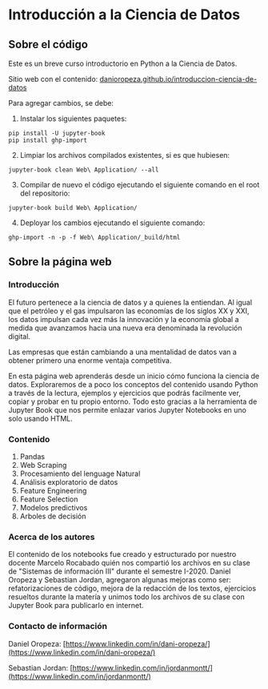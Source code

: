 # Introducción a la Ciencia de Datos
## Sobre el código
Este es un breve curso introductorio en Python a la Ciencia de Datos.

Sitio web con el contenido: [danioropeza.github.io/introduccion-ciencia-de-datos](https://danioropeza.github.io/introduccion-ciencia-de-datos/intro.html)

Para agregar cambios, se debe: 

1. Instalar los siguientes paquetes:

```
pip install -U jupyter-book
pip install ghp-import
```

2. Limpiar los archivos compilados existentes, si es que hubiesen:

```
jupyter-book clean Web\ Application/ --all
```

3. Compilar de nuevo el código ejecutando el siguiente comando en el root del repositorio:

```
jupyter-book build Web\ Application/
```

4. Deployar los cambios ejecutando el siguiente comando:

```
ghp-import -n -p -f Web\ Application/_build/html
```

## Sobre la página web

### Introducción
El futuro pertenece a la ciencia de datos y a quienes la entiendan. Al igual que el petróleo y el gas impulsaron las economías de los siglos XX y XXI, los datos impulsan cada vez más la innovación y la economía global a medida que avanzamos hacia una nueva era denominada la revolución digital.

Las empresas que están cambiando a una mentalidad de datos van a obtener primero una enorme ventaja competitiva.

En esta página web aprenderás desde un inicio cómo funciona la ciencia de datos. Exploraremos de a poco los conceptos del contenido usando Python a través de la lectura, ejemplos y ejercicios que podrás facilmente ver, copiar y probar en tu propio entorno. Todo esto gracias a la herramienta de Jupyter Book que nos permite enlazar varios Jupyter Notebooks en uno solo usando HTML.

### Contenido
1. Pandas
2. Web Scraping
3. Procesamiento del lenguage Natural
4. Análisis exploratorio de datos
5. Feature Engineering
6. Feature Selection
7. Modelos predictivos
8. Arboles de decisión

### Acerca de los autores
El contenido de los notebooks fue creado y estructurado por nuestro docente Marcelo Rocabado quién nos compartió los archivos en su clase de "Sistemas de información III" durante el semestre I-2020. Daniel Oropeza y Sebastian Jordan, agregaron algunas mejoras como ser: refatorizaciones de código, mejora de la redacción de los textos, ejercicios resueltos durante la matería y unimos todo los archivos de su clase con Jupyter Book para publicarlo en internet.

### Contacto de información
Daniel Oropeza: [https://www.linkedin.com/in/dani-oropeza/](https://www.linkedin.com/in/dani-oropeza/)

Sebastian Jordan: [https://www.linkedin.com/in/jordanmontt/](https://www.linkedin.com/in/jordanmontt/)

